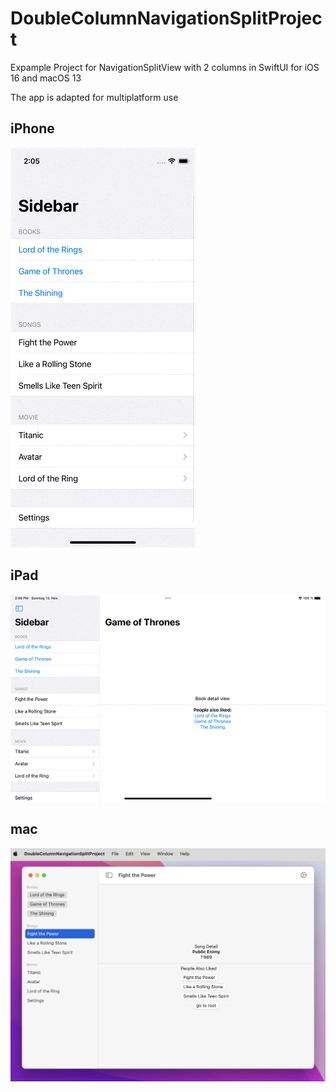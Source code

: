 # DoubleColumnNavigationSplitProject
Expample Project for NavigationSplitView with 2 columns in SwiftUI for iOS 16 and macOS 13

The app is adapted for multiplatform use

## iPhone
![](images/iphone.gif)
    
## iPad
![](images/ipad.gif)
      
## mac
![](images/macos.png)
